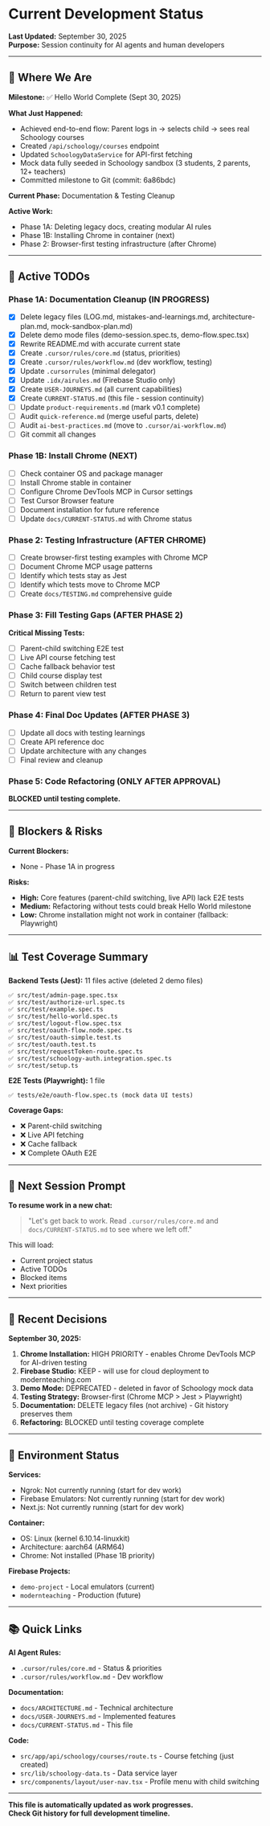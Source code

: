 # Current Development Status

**Last Updated:** September 30, 2025  
**Purpose:** Session continuity for AI agents and human developers

---

## 🎯 Where We Are

**Milestone:** ✅ Hello World Complete (Sept 30, 2025)

**What Just Happened:**
- Achieved end-to-end flow: Parent logs in → selects child → sees real Schoology courses
- Created `/api/schoology/courses` endpoint
- Updated `SchoologyDataService` for API-first fetching
- Mock data fully seeded in Schoology sandbox (3 students, 2 parents, 12+ teachers)
- Committed milestone to Git (commit: 6a86bdc)

**Current Phase:** Documentation & Testing Cleanup

**Active Work:**
- Phase 1A: Deleting legacy docs, creating modular AI rules
- Phase 1B: Installing Chrome in container (next)
- Phase 2: Browser-first testing infrastructure (after Chrome)

---

## 🚧 Active TODOs

### Phase 1A: Documentation Cleanup (IN PROGRESS)

- [x] Delete legacy files (LOG.md, mistakes-and-learnings.md, architecture-plan.md, mock-sandbox-plan.md)
- [x] Delete demo mode files (demo-session.spec.ts, demo-flow.spec.tsx)
- [x] Rewrite README.md with accurate current state
- [x] Create `.cursor/rules/core.md` (status, priorities)
- [x] Create `.cursor/rules/workflow.md` (dev workflow, testing)
- [x] Update `.cursorrules` (minimal delegator)
- [x] Update `.idx/airules.md` (Firebase Studio only)
- [x] Create `USER-JOURNEYS.md` (all current capabilities)
- [x] Create `CURRENT-STATUS.md` (this file - session continuity)
- [ ] Update `product-requirements.md` (mark v0.1 complete)
- [ ] Audit `quick-reference.md` (merge useful parts, delete)
- [ ] Audit `ai-best-practices.md` (move to `.cursor/ai-workflow.md`)
- [ ] Git commit all changes

### Phase 1B: Install Chrome (NEXT)

- [ ] Check container OS and package manager
- [ ] Install Chrome stable in container
- [ ] Configure Chrome DevTools MCP in Cursor settings
- [ ] Test Cursor Browser feature
- [ ] Document installation for future reference
- [ ] Update `docs/CURRENT-STATUS.md` with Chrome status

### Phase 2: Testing Infrastructure (AFTER CHROME)

- [ ] Create browser-first testing examples with Chrome MCP
- [ ] Document Chrome MCP usage patterns
- [ ] Identify which tests stay as Jest
- [ ] Identify which tests move to Chrome MCP
- [ ] Create `docs/TESTING.md` comprehensive guide

### Phase 3: Fill Testing Gaps (AFTER PHASE 2)

**Critical Missing Tests:**
- [ ] Parent-child switching E2E test
- [ ] Live API course fetching test
- [ ] Cache fallback behavior test
- [ ] Child course display test
- [ ] Switch between children test
- [ ] Return to parent view test

### Phase 4: Final Doc Updates (AFTER PHASE 3)

- [ ] Update all docs with testing learnings
- [ ] Create API reference doc
- [ ] Update architecture with any changes
- [ ] Final review and cleanup

### Phase 5: Code Refactoring (ONLY AFTER APPROVAL)

**BLOCKED until testing complete.**

---

## 🔴 Blockers & Risks

**Current Blockers:**
- None - Phase 1A in progress

**Risks:**
- **High:** Core features (parent-child switching, live API) lack E2E tests
- **Medium:** Refactoring without tests could break Hello World milestone
- **Low:** Chrome installation might not work in container (fallback: Playwright)

---

## 📊 Test Coverage Summary

**Backend Tests (Jest):** 11 files active (deleted 2 demo files)
```
✅ src/test/admin-page.spec.tsx
✅ src/test/authorize-url.spec.ts
✅ src/test/example.spec.ts
✅ src/test/hello-world.spec.ts
✅ src/test/logout-flow.spec.tsx
✅ src/test/oauth-flow.node.spec.ts
✅ src/test/oauth-simple.test.ts
✅ src/test/oauth.test.ts
✅ src/test/requestToken-route.spec.ts
✅ src/test/schoology-auth.integration.spec.ts
✅ src/test/setup.ts
```

**E2E Tests (Playwright):** 1 file
```
✅ tests/e2e/oauth-flow.spec.ts (mock data UI tests)
```

**Coverage Gaps:**
- ❌ Parent-child switching
- ❌ Live API fetching
- ❌ Cache fallback
- ❌ Complete OAuth E2E

---

## 🎯 Next Session Prompt

**To resume work in a new chat:**

> "Let's get back to work. Read `.cursor/rules/core.md` and `docs/CURRENT-STATUS.md` to see where we left off."

This will load:
- Current project status
- Active TODOs
- Blocked items
- Next priorities

---

## 📝 Recent Decisions

**September 30, 2025:**

1. **Chrome Installation:** HIGH PRIORITY - enables Chrome DevTools MCP for AI-driven testing
2. **Firebase Studio:** KEEP - will use for cloud deployment to modernteaching.com
3. **Demo Mode:** DEPRECATED - deleted in favor of Schoology mock data
4. **Testing Strategy:** Browser-first (Chrome MCP > Jest > Playwright)
5. **Documentation:** DELETE legacy files (not archive) - Git history preserves them
6. **Refactoring:** BLOCKED until testing coverage complete

---

## 🔧 Environment Status

**Services:**
- Ngrok: Not currently running (start for dev work)
- Firebase Emulators: Not currently running (start for dev work)
- Next.js: Not currently running (start for dev work)

**Container:**
- OS: Linux (kernel 6.10.14-linuxkit)
- Architecture: aarch64 (ARM64)
- Chrome: Not installed (Phase 1B priority)

**Firebase Projects:**
- `demo-project` - Local emulators (current)
- `modernteaching` - Production (future)

---

## 📚 Quick Links

**AI Agent Rules:**
- `.cursor/rules/core.md` - Status & priorities
- `.cursor/rules/workflow.md` - Dev workflow

**Documentation:**
- `docs/ARCHITECTURE.md` - Technical architecture
- `docs/USER-JOURNEYS.md` - Implemented features
- `docs/CURRENT-STATUS.md` - This file

**Code:**
- `src/app/api/schoology/courses/route.ts` - Course fetching (just created)
- `src/lib/schoology-data.ts` - Data service layer
- `src/components/layout/user-nav.tsx` - Profile menu with child switching

---

**This file is automatically updated as work progresses.**  
**Check Git history for full development timeline.**
